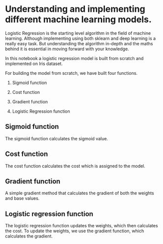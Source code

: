 # Understanding and implementing different machine learning models. 


Logistic Regression is the starting level algorithm in the field of machine learning. Although implementing using both sklearn and deep learning is a really easy task. But understanding the algorithm in-depth and the maths behind it is essential in moving forward with your knowledge.


In this notebook a logistic regression model is built from scratch and implemented on Iris dataset. 


For building the model from scratch, we have built four functions. 


1. Sigmoid function

2. Cost function

3. Gradient function

4. Logistic Regression function


## Sigmoid function

The sigmoid function calculates the sigmoid value. 


## Cost function

The cost function calculates the cost which is assigned to the model. 


## Gradient function

A simple gradient method that calculates the gradient of both the weights and base values. 


## Logistic regression function

The logistic regression function updates the weights, which then calculates the cost. To update the weights, we use the gradient function, which calculates the gradient. 


